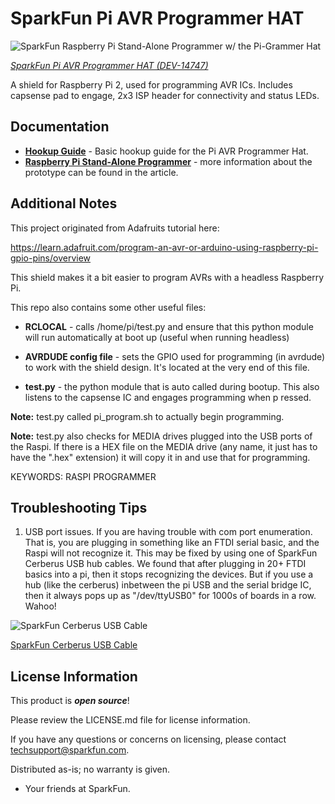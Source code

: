 SparkFun Pi AVR Programmer HAT
========================================

![SparkFun Raspberry Pi Stand-Alone Programmer w/ the Pi-Grammer Hat](https://cdn.sparkfun.com/r/600-600/assets/learn_tutorials/7/3/9/Pi_Grammer.jpg)

[*SparkFun Pi AVR Programmer HAT (DEV-14747)*](https://www.sparkfun.com/products/14747)

A shield for Raspberry Pi 2, used for programming AVR ICs. Includes capsense pad to engage, 2x3 ISP header for connectivity and status LEDs.

Documentation
--------------
* **[Hookup Guide](https://learn.sparkfun.com/tutorials/pi-avr-programmer-hat-hookup-guide)** - Basic hookup guide for the Pi AVR Programmer Hat.
* **[Raspberry Pi Stand-Alone Programmer](https://learn.sparkfun.com/tutorials/raspberry-pi-stand-alone-programmer)** - more information about the prototype can be found in the article.

Additional Notes
--------------
This project originated from Adafruits tutorial here:

https://learn.adafruit.com/program-an-avr-or-arduino-using-raspberry-pi-gpio-pins/overview

This shield makes it a bit easier to program AVRs with a headless Raspberry Pi.

This repo also contains some other useful files:

* **RCLOCAL** - calls /home/pi/test.py and ensure that this python module will run automatically at boot up (useful when running headless)

* **AVRDUDE config file** - sets the GPIO used for programming (in avrdude) to work with the shield design. It's located at the very end of this file.

* **test.py** - the python module that is auto called during bootup. This also listens to the capsense IC and engages programming when p ressed.

**Note:** test.py called pi_program.sh to actually begin programming.

**Note:** test.py also checks for MEDIA drives plugged into the USB ports of the Raspi. If there is a HEX file on the MEDIA drive (any name, it just has to have the ".hex" extension) it will copy it in and use that for programming.

KEYWORDS: RASPI PROGRAMMER

Troubleshooting Tips
--------------

1) USB port issues. If you are having trouble with com port enumeration. That is, you are plugging in something like an FTDI serial basic, and the Raspi will not recognize it. This may be fixed by using one of SparkFun Cerberus USB hub cables. We found that after plugging in 20+ FTDI basics into a pi, then it stops recognizing the devices. But if you use a hub (like the cerberus) inbetween the pi USB and the serial bridge IC, then it always pops up as "/dev/ttyUSB0" for 1000s of boards in a row. Wahoo!

![SparkFun Cerberus USB Cable](https://cdn.sparkfun.com/r/92-92/assets/parts/8/5/3/9/12016-01.jpg)

[SparkFun Cerberus USB Cable](https://www.sparkfun.com/products/12016)

License Information
-------------------

This product is _**open source**_! 

Please review the LICENSE.md file for license information. 

If you have any questions or concerns on licensing, please contact techsupport@sparkfun.com.

Distributed as-is; no warranty is given.

- Your friends at SparkFun.
